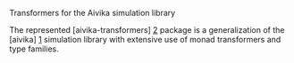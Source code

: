 Transformers for the Aivika simulation library

The represented [aivika-transformers] [2] package is a generalization of 
the [aivika] [1] simulation library with extensive use of monad transformers and 
type families.

[1]: http://hackage.haskell.org/package/aivika  "aivika"
[2]: http://hackage.haskell.org/package/aivika-transformers  "aivika-transformers"
